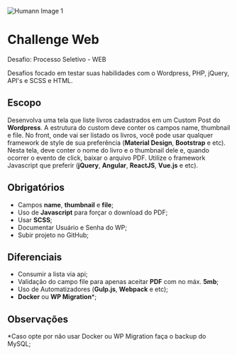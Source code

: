 ![Humann Image 1](https://humann.com.br/git/logo-humann.png?_t=1580496518)
# Challenge Web
Desafio: Processo Seletivo - WEB


Desafios focado em testar suas habilidades com o Wordpress, PHP, jQuery, API's e SCSS e HTML.

## Escopo

Desenvolva uma tela que liste livros cadastrados em um Custom Post do <b>Wordpress</b>. A estrutura do custom deve conter os campos name, thumbnail e file. No front, onde vai ser listado os livros, você pode usar qualquer framework de style de sua preferência (<b>Material Design</b>, <b>Bootstrap</b> e etc). Nesta tela, deve conter o nome do livro e o thumbnail dele e, quando ocorrer o evento de click, baixar o arquivo PDF. Utilize o framework Javascript que preferir (<b>jQuery</b>, <b>Angular</b>, <b>ReactJS</b>, <b>Vue.js</b> e etc).


## Obrigatórios

- Campos <b>name</b>, <b>thumbnail</b> e <b>file</b>;
- Uso de <b>Javascript</b> para forçar o download do PDF;
- Usar <b>SCSS</b>;
- Documentar Usuário e Senha do WP;
- Subir projeto no GitHub;   


## Diferenciais

- Consumir a lista via api;
- Validação do campo file para apenas aceitar <b>PDF</b> com no máx. <b>5mb</b>;
- Uso de Automatizadores (<b>Gulp.js</b>, <b>Webpack</b> e etc);
- <b>Docker</b> ou <b>WP Migration</b>*;


## Observações

*Caso opte por não usar Docker ou WP Migration faça o backup do MySQL;
